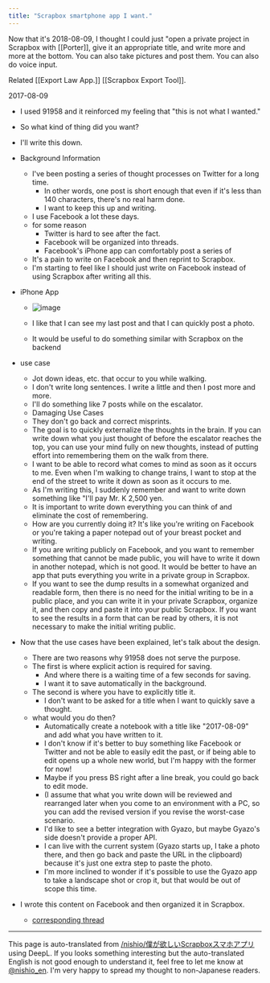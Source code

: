 ```yaml
---
title: "Scrapbox smartphone app I want."
---
```


Now that it's 2018-08-09, I thought I could just "open a private project in Scrapbox with [[Porter]], give it an appropriate title, and write more and more at the bottom. You can also take pictures and post them. You can also do voice input.

Related [[Export Law App.]] [[Scrapbox Export Tool]].

2017-08-09
- I used 91958 and it reinforced my feeling that "this is not what I wanted."
- So what kind of thing did you want?
- I'll write this down.
- Background Information
    - I've been posting a series of thought processes on Twitter for a long time.
        - In other words, one post is short enough that even if it's less than 140 characters, there's no real harm done.
        - I want to keep this up and writing.
    - I use Facebook a lot these days.
    - for some reason
        - Twitter is hard to see after the fact.
        - Facebook will be organized into threads.
        - Facebook's iPhone app can comfortably post a series of
    - It's a pain to write on Facebook and then reprint to Scrapbox.
    - I'm starting to feel like I should just write on Facebook instead of using Scrapbox after writing all this.

- iPhone App
    - ![image](https://gyazo.com/575670db5b19cab035b090850604c55c/thumb/1000)

    - I like that I can see my last post and that I can quickly post a photo.
    - It would be useful to do something similar with Scrapbox on the backend

- use case
    - Jot down ideas, etc. that occur to you while walking.
    - I don't write long sentences. I write a little and then I post more and more.
    - I'll do something like 7 posts while on the escalator.
    - Damaging Use Cases
    - They don't go back and correct misprints.
    - The goal is to quickly externalize the thoughts in the brain. If you can write down what you just thought of before the escalator reaches the top, you can use your mind fully on new thoughts, instead of putting effort into remembering them on the walk from there.
    - I want to be able to record what comes to mind as soon as it occurs to me. Even when I'm walking to change trains, I want to stop at the end of the street to write it down as soon as it occurs to me.
    - As I'm writing this, I suddenly remember and want to write down something like "I'll pay Mr. K 2,500 yen.
    - It is important to write down everything you can think of and eliminate the cost of remembering.
    - How are you currently doing it? It's like you're writing on Facebook or you're taking a paper notepad out of your breast pocket and writing.
    - If you are writing publicly on Facebook, and you want to remember something that cannot be made public, you will have to write it down in another notepad, which is not good. It would be better to have an app that puts everything you write in a private group in Scrapbox.
    - If you want to see the dump results in a somewhat organized and readable form, then there is no need for the initial writing to be in a public place, and you can write it in your private Scrapbox, organize it, and then copy and paste it into your public Scrapbox. If you want to see the results in a form that can be read by others, it is not necessary to make the initial writing public.
- Now that the use cases have been explained, let's talk about the design.
    - There are two reasons why 91958 does not serve the purpose.
    - The first is where explicit action is required for saving.
        - And where there is a waiting time of a few seconds for saving.
        - I want it to save automatically in the background.
    - The second is where you have to explicitly title it.
        - I don't want to be asked for a title when I want to quickly save a thought.
    - what would you do then?
        - Automatically create a notebook with a title like "2017-08-09" and add what you have written to it.
        - I don't know if it's better to buy something like Facebook or Twitter and not be able to easily edit the past, or if being able to edit opens up a whole new world, but I'm happy with the former for now!
        - Maybe if you press BS right after a line break, you could go back to edit mode.
        - (I assume that what you write down will be reviewed and rearranged later when you come to an environment with a PC, so you can add the revised version if you revise the worst-case scenario.
        - I'd like to see a better integration with Gyazo, but maybe Gyazo's side doesn't provide a proper API.
        - I can live with the current system (Gyazo starts up, I take a photo there, and then go back and paste the URL in the clipboard) because it's just one extra step to paste the photo.
        - I'm more inclined to wonder if it's possible to use the Gyazo app to take a landscape shot or crop it, but that would be out of scope this time.

- I wrote this content on Facebook and then organized it in Scrapbox.
    - [corresponding thread](https://www.facebook.com/nishiohirokazu/posts/10213000288458451)

---
This page is auto-translated from [/nishio/僕が欲しいScrapboxスマホアプリ](https://scrapbox.io/nishio/僕が欲しいScrapboxスマホアプリ) using DeepL. If you looks something interesting but the auto-translated English is not good enough to understand it, feel free to let me know at [@nishio_en](https://twitter.com/nishio_en). I'm very happy to spread my thought to non-Japanese readers.
